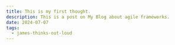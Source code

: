 ```yaml
---
title: This is my first thought.
description: This is a post on My Blog about agile frameworks.
date: 2024-07-07
tags:
  - james-thinks-out-loud
---
```


